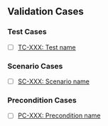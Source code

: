 ## Validation Cases

<!--
This section is for listing related test, scenario, or precondition cases.
Replace or remove sections as appropriate for your spec type.
-->

### Test Cases
- [ ] [TC-XXX: Test name](/specs/test-cases/TC-XXX.yaml)

### Scenario Cases
- [ ] [SC-XXX: Scenario name](/specs/scenario-cases/SC-XXX.yaml)

### Precondition Cases
- [ ] [PC-XXX: Precondition name](/specs/precondition-cases/PC-XXX.yaml)